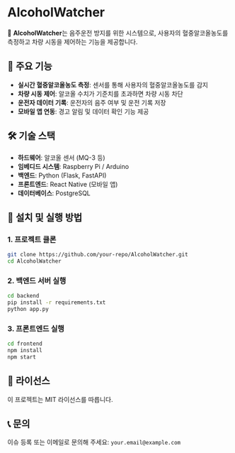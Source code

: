 # AlcoholWatcher

🚗 **AlcoholWatcher**는 음주운전 방지를 위한 시스템으로, 사용자의 혈중알코올농도를 측정하고 차량 시동을 제어하는 기능을 제공합니다.

## 📌 주요 기능
- **실시간 혈중알코올농도 측정**: 센서를 통해 사용자의 혈중알코올농도를 감지
- **차량 시동 제어**: 알코올 수치가 기준치를 초과하면 차량 시동 차단
- **운전자 데이터 기록**: 운전자의 음주 여부 및 운전 기록 저장
- **모바일 앱 연동**: 경고 알림 및 데이터 확인 기능 제공

## 🛠 기술 스택
- **하드웨어**: 알코올 센서 (MQ-3 등)
- **임베디드 시스템**: Raspberry Pi / Arduino
- **백엔드**: Python (Flask, FastAPI)
- **프론트엔드**: React Native (모바일 앱)
- **데이터베이스**: PostgreSQL

## 🚀 설치 및 실행 방법
### 1. 프로젝트 클론
```bash
git clone https://github.com/your-repo/AlcoholWatcher.git
cd AlcoholWatcher
```

### 2. 백엔드 서버 실행
```bash
cd backend
pip install -r requirements.txt
python app.py
```

### 3. 프론트엔드 실행
```bash
cd frontend
npm install
npm start
```

## 📄 라이선스
이 프로젝트는 MIT 라이선스를 따릅니다.

## 📞 문의
이슈 등록 또는 이메일로 문의해 주세요: `your.email@example.com`
